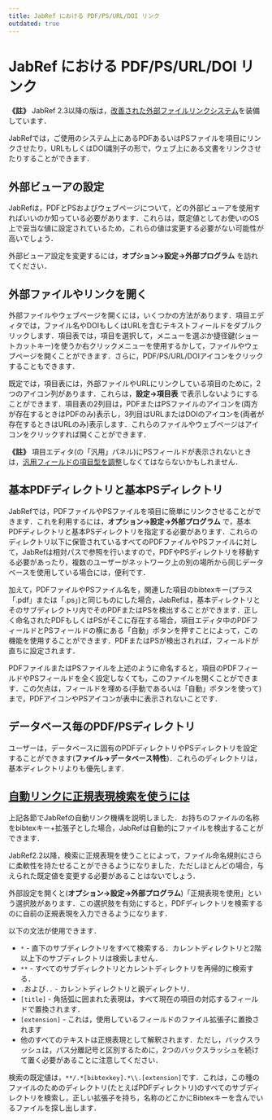 ```yaml
---
title: JabRef における PDF/PS/URL/DOI リンク
outdated: true
---
```


# JabRef における PDF/PS/URL/DOI リンク

**《註》** JabRef 2.3以降の版は，[改善された外部ファイルリンクシステム](FileLinks)を装備しています．

JabRefでは，ご使用のシステム上にあるPDFあるいはPSファイルを項目にリンクさせたり，URLもしくはDOI識別子の形で，ウェブ上にある文書をリンクさせたりすることができます．

## 外部ビューアの設定

JabRefは，PDFとPSおよびウェブページについて，どの外部ビューアを使用すればいいのか知っている必要があります．これらは，既定値としてお使いのOS上で妥当な値に設定されているため，これらの値は変更する必要がない可能性が高いでしょう．

外部ビューア設定を変更するには，**オプション→設定→外部プログラム** を訪れてください．

## 外部ファイルやリンクを開く

外部ファイルやウェブページを開くには，いくつかの方法があります．項目エディタでは，ファイル名やDOIもしくはURLを含むテキストフィールドをダブルクリックします．項目表では，項目を選択して，メニューを選ぶか捷径鍵(ショートカットキー)を使うか右クリックメニューを使用するかして，ファイルやウェブページを開くことができます．さらに，PDF/PS/URL/DOIアイコンをクリックすることもできます．

既定では，項目表には，外部ファイルやURLにリンクしている項目のために，2つのアイコン列があります．これらは，**設定→項目表** で表示しないようにすることができます．項目表の2列目は，PDFまたはPSファイルのアイコンを(両方が存在するときはPDFのみ)表示し，3列目はURLまたはDOIのアイコンを(両者が存在するときはURLのみ)表示します．これらのファイルやウェブページはアイコンをクリックすれば開くことができます．

**《註》** 項目エディタ(の「汎用」パネル)にPSフィールドが表示されないときは，[汎用フィールドの項目型を調整](GeneralFields)しなくてはならないかもしれません．

## 基本PDFディレクトリと基本PSディレクトリ

JabRefでは，PDFファイルやPSファイルを項目に簡単にリンクさせることができます．これを利用するには，**オプション→設定→外部プログラム** で，基本PDFディレクトリと基本PSディレクトリを指定する必要があります．これらのディレクトリ以下に保管されているすべてのPDFファイルやPSファイルに対して，JabRefは相対パスで参照を行いますので，PDFやPSディレクトリを移動する必要があったり，複数のユーザーがネットワーク上の別の場所から同じデータベースを使用している場合には，便利です．

加えて，PDFファイルやPSファイル名を，関連した項目のbibtexキー(プラス「.pdf」または「.ps」)と同じものにした場合，JabRefは，基本ディレクトリとそのサブディレクトリ内でそのPDFまたはPSを検出することができます．正しく命名されたPDFもしくはPSがそこに存在する場合，項目エディタ中のPDFフィールドとPSフィールドの横にある「自動」ボタンを押すことによって，この機能を使用することができます．PDFまたはPSが検出されれば，フィールドが直ちに設定されます．

PDFファイルまたはPSファイルを上述のように命名すると，項目のPDFフィールドやPSフィールドを全く設定しなくても，このファイルを開くことができます．この欠点は，フィールドを埋める(手動であるいは「自動」ボタンを使って)まで，PDFアイコンやPSアイコンが表中に表示されないことです．

## データベース毎のPDF/PSディレクトリ

ユーザーは，データベースに固有のPDFディレクトリやPSディレクトリを設定することができます(**ファイル→データベース特性**)．これらのディレクトリは，基本ディレクトリよりも優先します．

## <a href="" id="RegularExpressionSearch">自動リンクに正規表現検索を使うには</a>

上記各節でJabRefの自動リンク機構を説明しました．お持ちのファイルの名称をbibtexキー+拡張子とした場合，JabRefは自動的にファイルを検出することができます．

JabRef2.2以降，検索に正規表現を使うことによって，ファイル命名規則にさらに柔軟性を持たせることができるようになりました．ただしほとんどの場合，与えられた既定値を変更する必要があることはないでしょう．

外部設定を開くと(**オプション→設定→外部プログラム**)「正規表現を使用」という選択肢があります．この選択肢を有効にすると，PDFディレクトリを検索するのに自前の正規表現を入力できるようになります．

以下の文法が使用できます．

-   `*` - 直下のサブディレクトリをすべて検索する．カレントディレクトリと2階以上下のサブディレクトリは検索しません．
-   `**` - すべてのサブディレクトリとカレントディレクトリを再帰的に検索する．
-   `.`および`..` - カレントディレクトリと親ディレクトリ．
-   `[title]` - 角括弧に囲まれた表現は，すべて現在の項目の対応するフィールドで置換されます．
-   `[extension]` - これは，使用しているフィールドのファイル拡張子に置換されます
-   他のすべてのテキストは正規表現として解釈されます．ただし，バックスラッシュは，パス分離記号と区別するために，2つのバックスラッシュを続けて置く必要があることに注意してください．

検索の既定値は，`**/.*[bibtexkey].*\\.[extension]`です．これは，この種のファイルのためのディレクトリ(たとえばPDFディレクトリ)のすべてのサブディレクトリを検索し，正しい拡張子を持ち，名称のどこかにBibtexキーを含んでいるファイルを探し出します．
